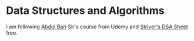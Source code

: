# Data Structures and Algorithms
I am following [Abdul Bari](https://www.udemy.com/course/datastructurescncpp/?couponCode=ST18MT170625G1) Sir's course from Udemy and [Striver's DSA Sheet](https://takeuforward.org/strivers-a2z-dsa-course/strivers-a2z-dsa-course-sheet-2/) free.